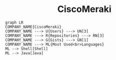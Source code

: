 <h1 align="center">CiscoMeraki</h1>

```mermaid
graph LR
COMPANY_NAME{CiscoMeraki}
COMPANY_NAME ---> U{Users} ---> UN[3]
COMPANY_NAME ---> R{Repositories} ---> RN[3]
COMPANY_NAME ---> G{Gists} ---> GN[1]
COMPANY_NAME ---> ML{Most Used<br>Languages}
ML --> Shell[Shell]
ML --> Java[Java]
```
